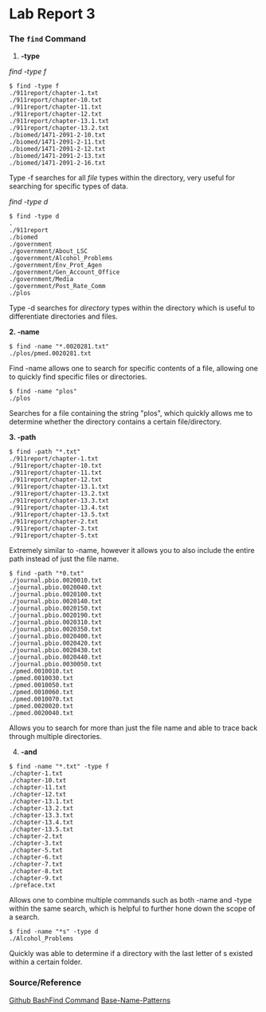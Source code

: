 # Lab Report 3

### The `find` Command



1. **-type**



*find -type f*
```
$ find -type f
./911report/chapter-1.txt
./911report/chapter-10.txt
./911report/chapter-11.txt
./911report/chapter-12.txt
./911report/chapter-13.1.txt
./911report/chapter-13.2.txt
./biomed/1471-2091-2-10.txt
./biomed/1471-2091-2-11.txt
./biomed/1471-2091-2-12.txt
./biomed/1471-2091-2-13.txt
./biomed/1471-2091-2-16.txt
```
Type -f searches for all *file* types within the directory, very useful for searching
for specific types of data.



*find -type d*
```
$ find -type d
.
./911report
./biomed
./government
./government/About_LSC
./government/Alcohol_Problems
./government/Env_Prot_Agen
./government/Gen_Account_Office
./government/Media
./government/Post_Rate_Comm
./plos
```
Type -d searches for *directory* types within the directory which is useful to differentiate
directories and files.


**2. -name**

```
$ find -name "*.0020281.txt"
./plos/pmed.0020281.txt
```
Find -name allows one to search for specific contents of a file, allowing one to quickly
find specific files or directories.

```
$ find -name "plos"
./plos
```
Searches for a file containing the string "plos", which quickly allows me to determine
whether the directory contains a certain file/directory.


**3. -path**
```
$ find -path "*.txt"
./911report/chapter-1.txt
./911report/chapter-10.txt
./911report/chapter-11.txt
./911report/chapter-12.txt
./911report/chapter-13.1.txt
./911report/chapter-13.2.txt
./911report/chapter-13.3.txt
./911report/chapter-13.4.txt
./911report/chapter-13.5.txt
./911report/chapter-2.txt
./911report/chapter-3.txt
./911report/chapter-5.txt
```
Extremely similar to -name, however it allows you to also include the entire path instead of just
the file name.


```
$ find -path "*0.txt"
./journal.pbio.0020010.txt
./journal.pbio.0020040.txt
./journal.pbio.0020100.txt
./journal.pbio.0020140.txt
./journal.pbio.0020150.txt
./journal.pbio.0020190.txt
./journal.pbio.0020310.txt
./journal.pbio.0020350.txt
./journal.pbio.0020400.txt
./journal.pbio.0020420.txt
./journal.pbio.0020430.txt
./journal.pbio.0020440.txt
./journal.pbio.0030050.txt
./pmed.0010010.txt
./pmed.0010030.txt
./pmed.0010050.txt
./pmed.0010060.txt
./pmed.0010070.txt
./pmed.0020020.txt
./pmed.0020040.txt
```
Allows you to search for more than just the file name and able to trace back through
multiple directories.



4. **-and**
```
$ find -name "*.txt" -type f
./chapter-1.txt
./chapter-10.txt
./chapter-11.txt
./chapter-12.txt
./chapter-13.1.txt
./chapter-13.2.txt
./chapter-13.3.txt
./chapter-13.4.txt
./chapter-13.5.txt
./chapter-2.txt
./chapter-3.txt
./chapter-5.txt
./chapter-6.txt
./chapter-7.txt
./chapter-8.txt
./chapter-9.txt
./preface.txt
```
Allows one to combine multiple commands such as both -name and -type within the same search,
which is helpful to further hone down the scope of a search.


```
$ find -name "*s" -type d
./Alcohol_Problems
```
Quickly was able to determine if a directory with the last letter of s existed within a certain folder.


### Source/Reference
[Github BashFind Command](https://math2001.github.io/article/bashs-find-command/)
[Base-Name-Patterns](https://www.gnu.org/software/findutils/manual/html_mono/find.html#Base-Name-Patterns)
